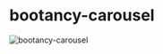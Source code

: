 # bootancy-carousel

![bootancy-carousel](https://user-images.githubusercontent.com/38612699/60068046-e6530100-972e-11e9-9eea-4ffcb43be898.png)
